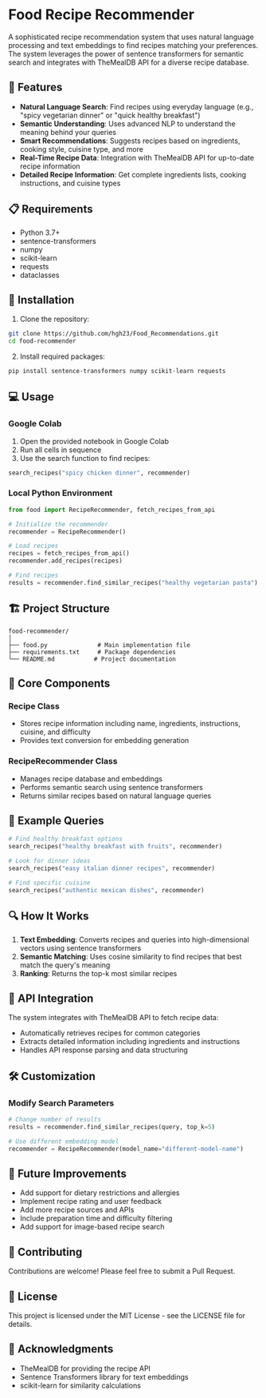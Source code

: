 # Food Recipe Recommender

A sophisticated recipe recommendation system that uses natural language processing and text embeddings to find recipes matching your preferences. The system leverages the power of sentence transformers for semantic search and integrates with TheMealDB API for a diverse recipe database.

## 🌟 Features

- **Natural Language Search**: Find recipes using everyday language (e.g., "spicy vegetarian dinner" or "quick healthy breakfast")
- **Semantic Understanding**: Uses advanced NLP to understand the meaning behind your queries
- **Smart Recommendations**: Suggests recipes based on ingredients, cooking style, cuisine type, and more
- **Real-Time Recipe Data**: Integration with TheMealDB API for up-to-date recipe information
- **Detailed Recipe Information**: Get complete ingredients lists, cooking instructions, and cuisine types

## 📋 Requirements

- Python 3.7+
- sentence-transformers
- numpy
- scikit-learn
- requests
- dataclasses

## 🚀 Installation

1. Clone the repository:
```bash
git clone https://github.com/hgh23/Food_Recommendations.git
cd food-recommender
```

2. Install required packages:
```bash
pip install sentence-transformers numpy scikit-learn requests
```

## 💻 Usage

### Google Colab
1. Open the provided notebook in Google Colab
2. Run all cells in sequence
3. Use the search function to find recipes:
```python
search_recipes("spicy chicken dinner", recommender)
```

### Local Python Environment
```python
from food import RecipeRecommender, fetch_recipes_from_api

# Initialize the recommender
recommender = RecipeRecommender()

# Load recipes
recipes = fetch_recipes_from_api()
recommender.add_recipes(recipes)

# Find recipes
results = recommender.find_similar_recipes("healthy vegetarian pasta")
```

## 🏗️ Project Structure

```
food-recommender/
│
├── food.py              # Main implementation file
├── requirements.txt     # Package dependencies
└── README.md           # Project documentation
```

## 🔧 Core Components

### Recipe Class
- Stores recipe information including name, ingredients, instructions, cuisine, and difficulty
- Provides text conversion for embedding generation

### RecipeRecommender Class
- Manages recipe database and embeddings
- Performs semantic search using sentence transformers
- Returns similar recipes based on natural language queries

## 🌟 Example Queries

```python
# Find healthy breakfast options
search_recipes("healthy breakfast with fruits", recommender)

# Look for dinner ideas
search_recipes("easy italian dinner recipes", recommender)

# Find specific cuisine
search_recipes("authentic mexican dishes", recommender)
```

## 🔍 How It Works

1. **Text Embedding**: Converts recipes and queries into high-dimensional vectors using sentence transformers
2. **Semantic Matching**: Uses cosine similarity to find recipes that best match the query's meaning
3. **Ranking**: Returns the top-k most similar recipes

## 🔄 API Integration

The system integrates with TheMealDB API to fetch recipe data:
- Automatically retrieves recipes for common categories
- Extracts detailed information including ingredients and instructions
- Handles API response parsing and data structuring

## 🛠️ Customization

### Modify Search Parameters
```python
# Change number of results
results = recommender.find_similar_recipes(query, top_k=5)

# Use different embedding model
recommender = RecipeRecommender(model_name="different-model-name")
```

## 📝 Future Improvements

- Add support for dietary restrictions and allergies
- Implement recipe rating and user feedback
- Add more recipe sources and APIs
- Include preparation time and difficulty filtering
- Add support for image-based recipe search

## 🤝 Contributing

Contributions are welcome! Please feel free to submit a Pull Request.

## 📜 License

This project is licensed under the MIT License - see the LICENSE file for details.

## 🙏 Acknowledgments

- TheMealDB for providing the recipe API
- Sentence Transformers library for text embeddings
- scikit-learn for similarity calculations